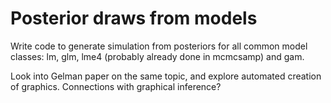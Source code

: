 Posterior draws from models
===========================

Write code to generate simulation from posteriors for all common model classes: lm, glm, lme4 (probably already done in mcmcsamp) and gam.

Look into Gelman paper on the same topic, and explore automated creation of graphics.  Connections with graphical inference?